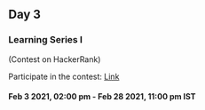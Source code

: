 ## Day 3

### Learning Series I

(Contest on HackerRank)

Participate in the contest: [Link](https://www.hackerrank.com/contests/gbuls01)

#### Feb 3 2021, 02:00 pm - Feb 28 2021, 11:00 pm IST

